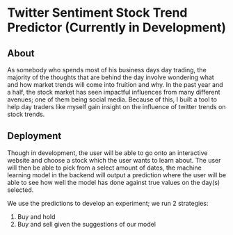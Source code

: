 # Twitter Sentiment Stock Trend Predictor (Currently in Development)

## About

As somebody who spends most of his business days day trading, the majority of the thoughts that are behind the day involve wondering what and how market trends will come into fruition and why.
In the past year and a half, the stock market has seen impactful influences from many different avenues; one of them being social media.
Because of this, I built a tool to help day traders like myself gain insight on the influence of twitter trends on stock trends.

## Deployment

Though in development, the user will be able to go onto an interactive website and choose a stock which the user wants to learn about. 
The user will then be able to pick from a select amount of dates, the machine learning model in the backend will output a prediction where the user will be able to see how well the model has done against true values on the day(s) selected.

We use the predictions to develop an experiment; we run 2 strategies:
  1. Buy and hold
  2. Buy and sell given the suggestions of our model
